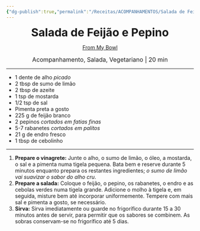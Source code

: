 ```yaml
---
{"dg-publish":true,"permalink":"/Receitas/ACOMPANHAMENTOS/Salada de Feijão e Pepino/","title":"Salada de Feijão e Pepino","tags":["💚ok"]}
---
```


<div style="text-align: center;"> <span style="font-size: 30px;"><b>Salada de Feijão e Pepino</b></span> </div>

<span class="center"> <center> [From My Bowl](https://frommybowl.com/dilly-white-bean-cucumber-salad/#wprm-recipe-container-10681) </center></span>

<div style="text-align: center;"> <span style="font-size: 16px;">  Acompanhamento, Salada, Vegetariano | 20 min </span> </div>

---
- 1 dente de alho *picado*
- 2 tbsp de sumo de limão
- 2 tbsp de azeite
- 1 tsp de mostarda
- 1/2 tsp de sal
- Pimenta preta a gosto
- 225 g de feijão branco
- 2 pepinos *cortados em fatias finas*
- 5-7 rabanetes *cortados em palitos*
- 21 g de endro fresco
- 1 tbsp de cebolinho
---
1. **Prepare o vinagrete:** Junte o alho, o sumo de limão, o óleo, a mostarda, o sal e a pimenta numa tigela pequena. Bata bem e reserve durante 5 minutos enquanto prepara os restantes ingredientes; *o sumo de limão vai suavizar o sabor do alho cru*.
2. **Prepare a salada:** Coloque o feijão, o pepino, os rabanetes, o endro e as cebolas verdes numa tigela grande. Adicione o molho à tigela e, em seguida, misture bem até incorporar uniformemente. Tempere com mais sal e pimenta a gosto, se necessário.
3. **Sirva:** Sirva imediatamente ou guarde no frigorífico durante 15 a 30 minutos antes de servir, para permitir que os sabores se combinem. As sobras conservam-se no frigorífico até 5 dias.